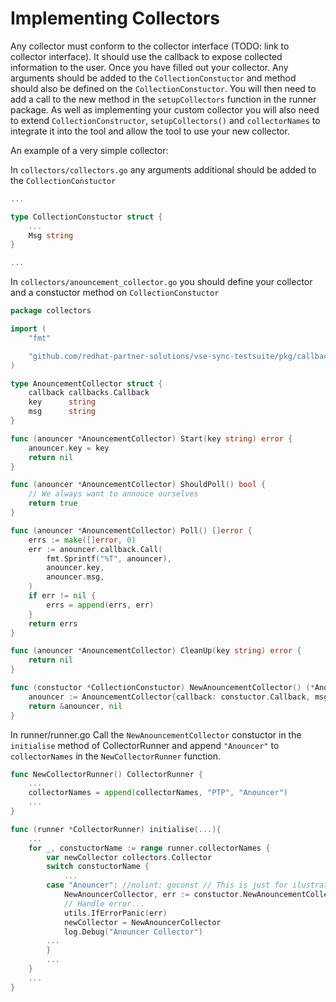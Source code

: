 # Implementing Collectors

Any collector must conform to the collector interface (TODO: link to collector interface). It should use the callback to expose collected information to the user.
Once you have filled out your collector. Any arguments should be added to the `CollectionConstuctor` and method should also be defined on the `CollectionConstuctor`.
You will then need to add a call to the new method in the `setupCollectors` function in the runner package.
As well as implementing your custom collector you will also need to extend `CollectionConstructor`, `setupCollectors()` and `collectorNames` to integrate it into the tool and allow the tool to use your new collector.

An example of a very simple collector:

In `collectors/collectors.go` any arguments additional should be added to the `CollectionConstuctor`
```go
...

type CollectionConstuctor struct {
    ...
    Msg string
}

...
```

In `collectors/anouncement_collector.go` you should define your collector and a constuctor method on `CollectionConstuctor`
```go
package collectors

import (
	"fmt"

	"github.com/redhat-partner-solutions/vse-sync-testsuite/pkg/callbacks"
)

type AnouncementCollector struct {
	callback callbacks.Callback
	key      string
	msg      string
}

func (anouncer *AnouncementCollector) Start(key string) error {
	anouncer.key = key
	return nil
}

func (anouncer *AnouncementCollector) ShouldPoll() bool {
	// We always want to annouce ourselves
	return true
}

func (anouncer *AnouncementCollector) Poll() []error {
	errs := make([]error, 0)
	err := anouncer.callback.Call(
		fmt.Sprintf("%T", anouncer),
		anouncer.key,
		anouncer.msg,
	)
	if err != nil {
		errs = append(errs, err)
	}
	return errs
}

func (anouncer *AnouncementCollector) CleanUp(key string) error {
	return nil
}

func (constuctor *CollectionConstuctor) NewAnouncementCollector() (*AnouncementCollector, error) {
	anouncer := AnouncementCollector{callback: constuctor.Callback, msg: constuctor.Msg}
	return &anouncer, nil
}

```
In runner/runner.go Call the `NewAnouncementCollector` constuctor in the `initialise` method of CollectorRunner and append `"Anouncer"` to `collectorNames` in the `NewCollectorRunner` function.
```go
func NewCollectorRunner() CollectorRunner {
	...
    collectorNames = append(collectorNames, "PTP", "Anouncer")
	...
}

func (runner *CollectorRunner) initialise(...){
	...
	for _, constuctorName := range runner.collectorNames {
		var newCollector collectors.Collector
		switch constuctorName {
            ...
		case "Anouncer": //nolint: goconst // This is just for ilustrative purposes
			NewAnouncerCollector, err := constuctor.NewAnouncementCollector()
			// Handle error...
            utils.IfErrorPanic(err)
			newCollector = NewAnouncerCollector
			log.Debug("Anouncer Collector")
		...
        }
        ...
    }
    ...
}

```
